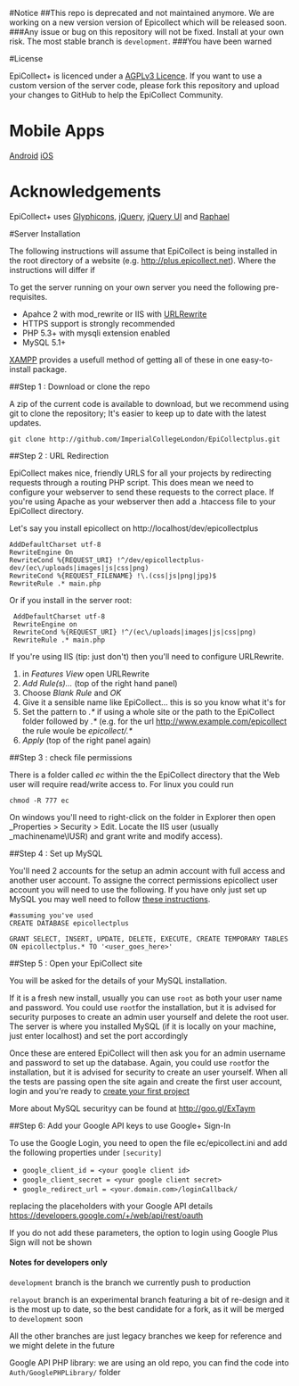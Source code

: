#Notice
##This repo is deprecated and not maintained anymore. We are working on a new version version of Epicollect which will be released soon.
###Any issue or bug on this repository will not be fixed. Install at your own risk. The most stable branch is `development`. 
###You have been warned

#License

EpiCollect+ is licenced under a [AGPLv3 Licence](http://opensource.org/licenses/AGPL-3.0). If you want to use a custom version of the server code, please fork this repository and upload your changes to GitHub to help the EpiCollect Community.

# Mobile Apps

<a href="https://play.google.com/store/apps/details?id=uk.ac.imperial.epicollectplus.html5&hl=en_GB">Android</a>
<a href="https://itunes.apple.com/us/app/epicollect+/id999309173?ls=1&mt=8">iOS</a>

# Acknowledgements
EpiCollect+ uses [Glyphicons](http://glyphicons.com/), [jQuery](http://jquery.com), [jQuery UI](http://jqueryui.com) and [Raphael](http://raphaeljs.com/)

#Server Installation

The following instructions will assume that EpiCollect is being installed in the root directory of a website (e.g. http://plus.epicollect.net). Where the instructions will differ if 

To get the server running on your own server you need the following pre-requisites.

- Apahce 2 with mod_rewrite or IIS with [URLRewrite](http://www.iis.net/downloads/microsoft/url-rewrite)
- HTTPS support is strongly recommended
- PHP 5.3+ with mysqli extension enabled
- MySQL 5.1+

[XAMPP](http://www.apachefriends.org/en/xampp.html) provides a usefull method of getting all of these in one easy-to-install package.

##Step 1 : Download or clone the repo

A zip of the current code is available to download, but we recommend using git to clone the repository; It's easier to keep up to date with the latest updates.

    git clone http://github.com/ImperialCollegeLondon/EpiCollectplus.git

##Step 2 : URL Redirection

EpiCollect makes nice, friendly URLS for all your projects by redirecting requests through a routing PHP script. This does mean we need to configure your webserver to send these requests to the correct place. If you're using Apache as your webserver then add a .htaccess file to your EpiCollect directory.

Let's say you install epicollect on http://localhost/dev/epicollectplus

    AddDefaultCharset utf-8
    RewriteEngine On
    RewriteCond %{REQUEST_URI} !^/dev/epicollectplus-dev/(ec\/uploads|images|js|css|png)
    RewriteCond %{REQUEST_FILENAME} !\.(css|js|png|jpg)$
    RewriteRule .* main.php
    
Or if you install in the server root:   

     AddDefaultCharset utf-8
     RewriteEngine on
     RewriteCond %{REQUEST_URI} !^/(ec\/uploads|images|js|css|png)
     RewriteRule .* main.php

If you're using IIS (tip: just don't) then you'll need to configure URLRewrite.

1. in _Features View_ open URLRewrite
1. _Add Rule(s)..._ (top of the right hand panel)
1. Choose _Blank Rule_ and _OK_
1. Give it a sensible name like EpiCollect... this is so you know what it's for
1. Set the pattern to _.*_ if using a whole site or the path to the EpiCollect folder followed by _.*_ (e.g. for the url http://www.example.com/epicollect the rule woule be _epicollect/.*_
1. _Apply_ (top of the right panel again)

##Step 3 : check file permissions

There is a folder called _ec_ within the the EpiCollect directory that the Web user will require read/write access to. For linux you could run
    
    chmod -R 777 ec
    
On windows you'll need to right-click on the folder in Explorer then open _Properties > Security > Edit. Locate the IIS user (usually _machinename\IUSR) and grant write and modify access).

##Step 4 : Set up MySQL

You'll need 2 accounts for the setup an admin account with full access and another user account. To assigne the correct permissions epicollect user account you will need to use the following. If you have only just set up MySQL you may well need to follow [these instructions](http://dev.mysql.com/doc/refman/5.0/en/default-privileges.html). 
    
    #assuming you've used
    CREATE DATABASE epicollectplus
    
    GRANT SELECT, INSERT, UPDATE, DELETE, EXECUTE, CREATE TEMPORARY TABLES ON epicollectplus.* TO '<user_goes_here>'


##Step 5 : Open your EpiCollect site

You will be asked for the details of your MySQL installation.

If it is a fresh new install, usually you can use `root` as both your user name and password. You could use `root`for the installation, but it is advised for security purposes to create an admin user yourself and delete the root user. The server is where you installed MySQL (if it is locally on your machine, just enter localhost) and set the port accordingly 

Once these are entered EpiCollect will then ask you for an admin username and password to set up the database. Again, you could use `root`for the installation, but it is advised for security to create an user yourself. When all the tests are passing open the site again and create the first user account, login and you're ready to [create your first project](http://www.epicollect.net/plus_Instructions/creating/default.html)

More about MySQL securityy can be found at http://goo.gl/ExTaym


##Step 6: Add your Google API keys to use Google+ Sign-In

To use the Google Login, you need to open the file ec/epicollect.ini and add the following properties under `[security]`


- `google_client_id = <your google client id>`
- `google_client_secret = <your google client secret>`
- `google_redirect_url = <your.domain.com>/loginCallback/`


replacing the placeholders with your Google API details https://developers.google.com/+/web/api/rest/oauth

If you do not add these parameters, the option to login using Google Plus Sign will not be shown

#### Notes for developers only

`development` branch is the branch we currently push to production

`relayout` branch is an experimental branch featuring a bit of re-design and it is the most up to date, so the best candidate for a fork, as it will be merged to `development` soon

All the other branches are just legacy branches we keep for reference and we might delete in the future

Google API PHP library: we are using an old repo, you can find the code into `Auth/GooglePHPLibrary/` folder
